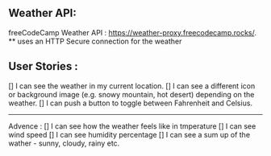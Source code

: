 ## Weather API:
 freeCodeCamp Weather API : https://weather-proxy.freecodecamp.rocks/.
  ** uses an HTTP Secure connection for the weather 

## User Stories : 
[] I can see the weather in my current location.
[] I can see a different icon or background image (e.g. snowy mountain, hot desert) depending on the weather.
[] I can push a button to toggle between Fahrenheit and Celsius.

 --------------------------------
 Advence :
 [] I can see how the weather feels like in tmperature
 [] I can see wind speed
 [] I can see humidity percentage
 [] I can see a sum up of the wather - sunny, cloudy, rainy etc. 
